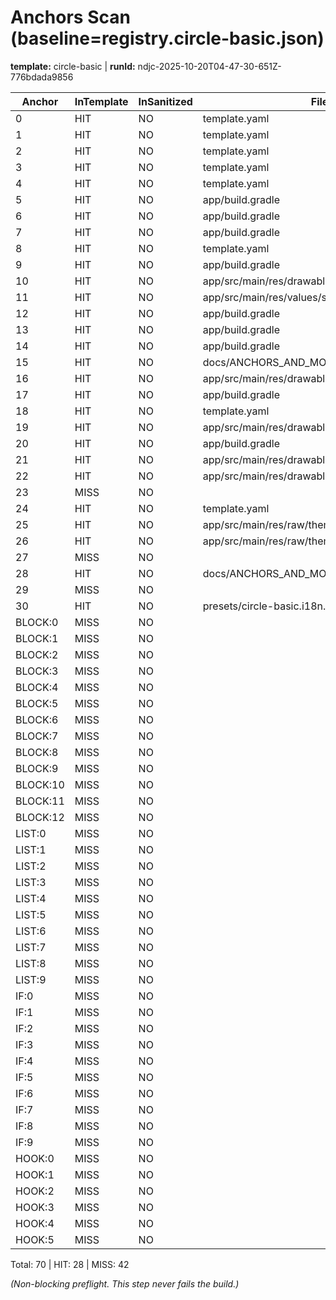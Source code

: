 # Anchors Scan (baseline=registry.circle-basic.json)

**template:** circle-basic  |  **runId:** ndjc-2025-10-20T04-47-30-651Z-776bdada9856

| Anchor | InTemplate | InSanitized | File |
|---|---|---|---|
| 0 | HIT | NO | template.yaml |
| 1 | HIT | NO | template.yaml |
| 2 | HIT | NO | template.yaml |
| 3 | HIT | NO | template.yaml |
| 4 | HIT | NO | template.yaml |
| 5 | HIT | NO | app/build.gradle |
| 6 | HIT | NO | app/build.gradle |
| 7 | HIT | NO | app/build.gradle |
| 8 | HIT | NO | template.yaml |
| 9 | HIT | NO | app/build.gradle |
| 10 | HIT | NO | app/src/main/res/drawable/ic_stat_notify.xml |
| 11 | HIT | NO | app/src/main/res/values/strings.xml |
| 12 | HIT | NO | app/build.gradle |
| 13 | HIT | NO | app/build.gradle |
| 14 | HIT | NO | app/build.gradle |
| 15 | HIT | NO | docs/ANCHORS_AND_MODULES.md |
| 16 | HIT | NO | app/src/main/res/drawable/empty_illustration.xml |
| 17 | HIT | NO | app/build.gradle |
| 18 | HIT | NO | template.yaml |
| 19 | HIT | NO | app/src/main/res/drawable/brand_cover.xml |
| 20 | HIT | NO | app/build.gradle |
| 21 | HIT | NO | app/src/main/res/drawable/brand_cover.xml |
| 22 | HIT | NO | app/src/main/res/drawable/app_icon.xml |
| 23 | MISS | NO |  |
| 24 | HIT | NO | template.yaml |
| 25 | HIT | NO | app/src/main/res/raw/theme_colors.json |
| 26 | HIT | NO | app/src/main/res/raw/theme_colors.json |
| 27 | MISS | NO |  |
| 28 | HIT | NO | docs/ANCHORS_AND_MODULES.md |
| 29 | MISS | NO |  |
| 30 | HIT | NO | presets/circle-basic.i18n.yaml |
| BLOCK:0 | MISS | NO |  |
| BLOCK:1 | MISS | NO |  |
| BLOCK:2 | MISS | NO |  |
| BLOCK:3 | MISS | NO |  |
| BLOCK:4 | MISS | NO |  |
| BLOCK:5 | MISS | NO |  |
| BLOCK:6 | MISS | NO |  |
| BLOCK:7 | MISS | NO |  |
| BLOCK:8 | MISS | NO |  |
| BLOCK:9 | MISS | NO |  |
| BLOCK:10 | MISS | NO |  |
| BLOCK:11 | MISS | NO |  |
| BLOCK:12 | MISS | NO |  |
| LIST:0 | MISS | NO |  |
| LIST:1 | MISS | NO |  |
| LIST:2 | MISS | NO |  |
| LIST:3 | MISS | NO |  |
| LIST:4 | MISS | NO |  |
| LIST:5 | MISS | NO |  |
| LIST:6 | MISS | NO |  |
| LIST:7 | MISS | NO |  |
| LIST:8 | MISS | NO |  |
| LIST:9 | MISS | NO |  |
| IF:0 | MISS | NO |  |
| IF:1 | MISS | NO |  |
| IF:2 | MISS | NO |  |
| IF:3 | MISS | NO |  |
| IF:4 | MISS | NO |  |
| IF:5 | MISS | NO |  |
| IF:6 | MISS | NO |  |
| IF:7 | MISS | NO |  |
| IF:8 | MISS | NO |  |
| IF:9 | MISS | NO |  |
| HOOK:0 | MISS | NO |  |
| HOOK:1 | MISS | NO |  |
| HOOK:2 | MISS | NO |  |
| HOOK:3 | MISS | NO |  |
| HOOK:4 | MISS | NO |  |
| HOOK:5 | MISS | NO |  |

Total: 70  |  HIT: 28  |  MISS: 42

*(Non-blocking preflight. This step never fails the build.)*
